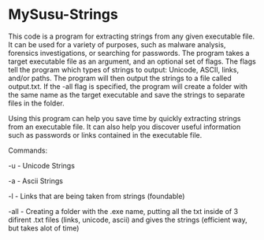 # MySusu-Strings
This code is a program for extracting strings from any given executable file. It can be used for a variety of purposes, such as malware analysis, forensics investigations, or searching for passwords. The program takes a target executable file as an argument, and an optional set of flags. The flags tell the program which types of strings to output: Unicode, ASCII, links, and/or paths. The program will then output the strings to a file called output.txt. If the -all flag is specified, the program will create a folder with the same name as the target executable and save the strings to separate files in the folder. 

Using this program can help you save time by quickly extracting strings from an executable file. It can also help you discover useful information such as passwords or links contained in the executable file.

Commands:

-u - Unicode Strings

-a - Ascii Strings

-l - Links that are being taken from strings (foundable)

-all - Creating a folder with the .exe name, putting all the txt inside of 3 difirent .txt files (links, unicode, ascii) and gives the strings (efficient way, but takes alot of time)
